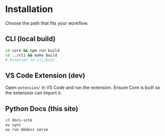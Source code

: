 # Installation

Choose the path that fits your workflow.

## CLI (local build)

```bash
cd core && npm run build
cd ../cli && make build
# binaries in cli/bin/
```

## VS Code Extension (dev)

Open `extension/` in VS Code and run the extension. Ensure Core is built so the extension can import it.

## Python Docs (this site)

```bash
cd docs-site
uv sync
uv run mkdocs serve
```

